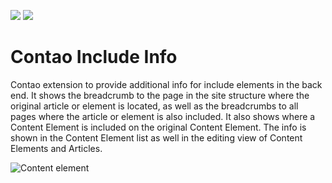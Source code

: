 [![](https://img.shields.io/packagist/v/inspiredminds/contao-include-info.svg)](https://packagist.org/packages/inspiredminds/contao-include-info)
[![](https://img.shields.io/packagist/dt/inspiredminds/contao-include-info.svg)](https://packagist.org/packages/inspiredminds/contao-include-info)

Contao Include Info
===================

Contao extension to provide additional info for include elements in the back end. It shows the breadcrumb to the page in the site structure where the original article or element is located, as well as the breadcrumbs to all pages where the article or element is also included. It also shows where a Content Element is included on the original Content Element. The info is shown in the Content Element list as well in the editing view of Content Elements and Articles.

![Content element](https://raw.githubusercontent.com/inspiredminds/contao-include-info/master/screenshot.png)
